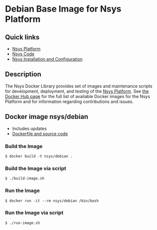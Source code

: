 # Debian Base Image for Nsys Platform

## Quick links

* [Nsys Platform][1]
* [Nsys Code][2]
* [Nsys Installation and Configuration][3]

## Description

The Nsys Docker Library provides set of images and maintenance scripts for development, deployment, and testing of the [Nsys Platform](https://nsys.org). See [the Docker Hub page](https://hub.docker.com/r/nsys) for the full list of available Docker images for the Nsys Platform and for information regarding contributions and issues.

[1]: https://nsys.org
[2]: http://code.nsys.org
[3]: http://doc.nsys.org/display/NSYS/Nsys+Installation+and+Configuration

## Docker image nsys/debian

* Includes updates
* [Dockerfile and source code](https://github.com/nsys-code/nsys-docker-library)

### Build the Image

~~~~
$ docker build -t nsys/debian .
~~~~

### Build the Image via script

~~~~
$ ./build-image.sh
~~~~

### Run the Image

~~~~
$ docker run -it --rm nsys/debian /bin/bash
~~~~

### Run the Image via script

~~~~
$ ./run-image.sh
~~~~